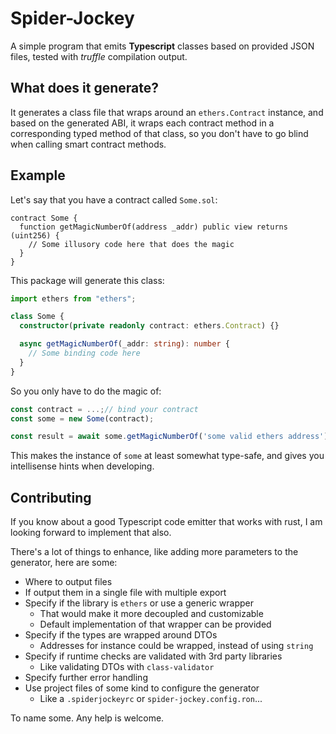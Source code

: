 # Spider-Jockey

A simple program that emits **Typescript** classes
based on provided JSON files, tested with _truffle_
compilation output.

## What does it generate?

It generates a class file that wraps around an
`ethers.Contract` instance, and based on the generated
ABI, it wraps each contract method in a corresponding
typed method of that class, so you don't have to
go blind when calling smart contract methods.

## Example

Let's say that you have a contract called `Some.sol`:

```sol
contract Some {
  function getMagicNumberOf(address _addr) public view returns (uint256) {
    // Some illusory code here that does the magic
  }
}
```

This package will generate this class:

```ts
import ethers from "ethers";

class Some {
  constructor(private readonly contract: ethers.Contract) {}

  async getMagicNumberOf(_addr: string): number {
    // Some binding code here
  }
}
```

So you only have to do the magic of:

```ts
const contract = ...;// bind your contract
const some = new Some(contract);

const result = await some.getMagicNumberOf('some valid ethers address');
```

This makes the instance of `some` at least somewhat
type-safe, and gives you intellisense hints
when developing.

## Contributing

If you know about a good Typescript code emitter that
works with rust, I am looking forward to implement that also.

There's a lot of things to enhance, like adding more
parameters to the generator, here are some:

- Where to output files
- If output them in a single file with multiple export
- Specify if the library is `ethers` or use a generic wrapper
  - That would make it more decoupled and customizable
  - Default implementation of that wrapper can be provided
- Specify if the types are wrapped around DTOs
  - Addresses for instance could be wrapped, instead of using `string`
- Specify if runtime checks are validated with 3rd party libraries
  - Like validating DTOs with `class-validator`
- Specify further error handling
- Use project files of some kind to configure the generator
  - Like a `.spiderjockeyrc` or `spider-jockey.config.ron`...

To name some. Any help is welcome.
